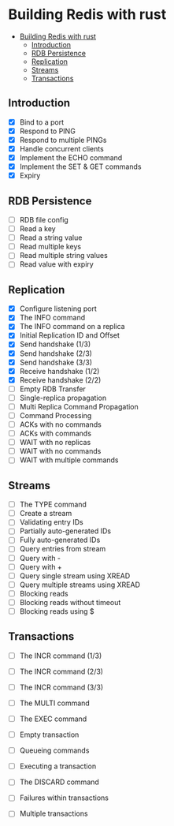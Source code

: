 # Building Redis with rust

* [Building Redis with rust](#building-redis-with-rust)
  * [Introduction](#introduction)
  * [RDB Persistence](#rdb-persistence)
  * [Replication](#replication)
  * [Streams](#streams)
  * [Transactions](#transactions)

## Introduction
- [x] Bind to a port
- [x] Respond to PING
- [x] Respond to multiple PINGs
- [x] Handle concurrent clients
- [x] Implement the ECHO command
- [x] Implement the SET & GET commands
- [x] Expiry

## RDB Persistence
- [ ] RDB file config
- [ ] Read a key
- [ ] Read a string value
- [ ] Read multiple keys
- [ ] Read multiple string values
- [ ] Read value with expiry

## Replication
- [x] Configure listening port
- [x] The INFO command
- [x] The INFO command on a replica
- [x] Initial Replication ID and Offset
- [x] Send handshake (1/3)
- [x] Send handshake (2/3)
- [x] Send handshake (3/3)
- [x] Receive handshake (1/2)
- [x] Receive handshake (2/2)
- [ ] Empty RDB Transfer
- [ ] Single-replica propagation
- [ ] Multi Replica Command Propagation
- [ ] Command Processing
- [ ] ACKs with no commands
- [ ] ACKs with commands
- [ ] WAIT with no replicas
- [ ] WAIT with no commands
- [ ] WAIT with multiple commands

## Streams
- [ ] The TYPE command
- [ ] Create a stream
- [ ] Validating entry IDs
- [ ] Partially auto-generated IDs
- [ ] Fully auto-generated IDs
- [ ] Query entries from stream
- [ ] Query with -
- [ ] Query with +
- [ ] Query single stream using XREAD
- [ ] Query multiple streams using XREAD
- [ ] Blocking reads
- [ ] Blocking reads without timeout
- [ ] Blocking reads using $

## Transactions
- [ ] The INCR command (1/3)
- [ ] The INCR command (2/3)
- [ ] The INCR command (3/3)
- [ ] The MULTI command
- [ ] The EXEC command
- [ ] Empty transaction
- [ ] Queueing commands
- [ ] Executing a transaction
- [ ] The DISCARD command
- [ ] Failures within transactions
- [ ] Multiple transactions

